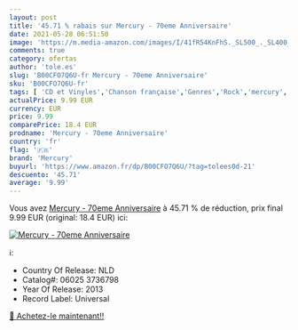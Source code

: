 ```yaml
---
layout: post
title: '45.71 % rabais sur Mercury - 70eme Anniversaire'
date: 2021-05-28 06:51:50
image: 'https://m.media-amazon.com/images/I/41fR54KnFhS._SL500_._SL400_.jpg'
comments: true
category: ofertas
author: 'tole.es'
slug: 'B00CFO7Q6U-fr Mercury - 70eme Anniversaire'
sku: 'B00CFO7Q6U-fr'
tags: [ 'CD et Vinyles','Chanson française','Genres','Rock','mercury', ]
actualPrice: 9.99 EUR
currency: EUR
price: 9.99
comparePrice: 18.4 EUR
prodname: 'Mercury - 70eme Anniversaire'
country: 'fr'
flag: '🇫🇷'
brand: 'Mercury'
buyurl: 'https://www.amazon.fr/dp/B00CFO7Q6U/?tag=tolees0d-21'
descuento: '45.71'
average: '9.99'
---
```


Vous avez [Mercury - 70eme Anniversaire](https://www.amazon.fr/dp/B00CFO7Q6U/?tag=tolees0d-21)  à  45.71 % de réduction, prix final  9.99 EUR (original: 18.4 EUR) ici:

[![Mercury - 70eme Anniversaire](https://m.media-amazon.com/images/I/41fR54KnFhS._SL500_._SL400_.jpg)](https://www.amazon.fr/dp/B00CFO7Q6U/?tag=tolees0d-21)

ℹ️:

- Country Of Release: NLD
- Catalog#: 06025 3736798
- Year Of Release: 2013
- Record Label: Universal

[🛒 Achetez-le maintenant!!](https://www.amazon.fr/dp/B00CFO7Q6U/?tag=tolees0d-21)
